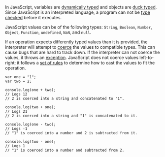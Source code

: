 In JavaScript, variables are [dynamically typed](http://en.wikipedia.org/wiki/Type_system#Dynamic_type-checking_and_runtime_type_information)
and objects are [duck typed](http://en.wikipedia.org/wiki/Duck_typing). Since
JavaScript is an interpreted language, a program can not be
[type checked](http://en.wikipedia.org/wiki/Type_safety) before it executes.

JavaScript values can be of the following types:
```String```, ```Boolean```, ```Number```, ```Object```, ```Function```,
```undefined```, ```NaN```, and ```null```.

If an operation expects differently typed values than it is provided,
the interpreter will attempt to [coerce](http://en.wikipedia.org/wiki/Type_conversion)
the values to compatible types. This can cause bugs that are hard to track down.
If the interpreter can not coerce the values, it throws an [exception](#exceptions).
JavaScript does not coerce values left-to-right; it follows a
[set of rules](http://webreflection.blogspot.com/2010/10/javascript-coercion-demystified.html)
to determine how to cast the values to fit the operation.

    var one = "1";
    var two = 2;

    console.log(one + two);
    // Logs 12
    // 2 is coerced into a string and concatenated to "1".

    console.log(two + one);
    // Logs 21
    // 2 is coerced into a string and "1" is concatenated to it.

    console.log(one - two);
    // Logs -1
    // "1" is coerced into a number and 2 is subtracted from it.

    console.log(two - one);
    // Logs 1
    // "1" is coerced into a number and subtracted from 2.

